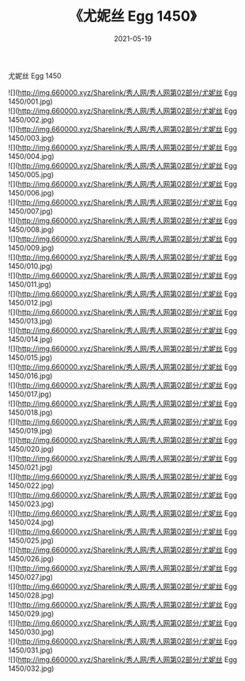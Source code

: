 ﻿---
layout: post
title:  《尤妮丝 Egg 1450》
date:   2021-05-19
img: http://img.660000.xyz/Sharelink/秀人网/秀人网第02部分/尤妮丝 Egg 1450/000.jpg
categories: [美女, 清纯, 唯美]
---

尤妮丝 Egg 1450

  ![](http://img.660000.xyz/Sharelink/秀人网/秀人网第02部分/尤妮丝 Egg 1450/001.jpg) <br> ![](http://img.660000.xyz/Sharelink/秀人网/秀人网第02部分/尤妮丝 Egg 1450/002.jpg) <br> ![](http://img.660000.xyz/Sharelink/秀人网/秀人网第02部分/尤妮丝 Egg 1450/003.jpg) <br> ![](http://img.660000.xyz/Sharelink/秀人网/秀人网第02部分/尤妮丝 Egg 1450/004.jpg) <br> ![](http://img.660000.xyz/Sharelink/秀人网/秀人网第02部分/尤妮丝 Egg 1450/005.jpg) <br> ![](http://img.660000.xyz/Sharelink/秀人网/秀人网第02部分/尤妮丝 Egg 1450/006.jpg) <br> ![](http://img.660000.xyz/Sharelink/秀人网/秀人网第02部分/尤妮丝 Egg 1450/007.jpg) <br> ![](http://img.660000.xyz/Sharelink/秀人网/秀人网第02部分/尤妮丝 Egg 1450/008.jpg) <br> ![](http://img.660000.xyz/Sharelink/秀人网/秀人网第02部分/尤妮丝 Egg 1450/009.jpg) <br> ![](http://img.660000.xyz/Sharelink/秀人网/秀人网第02部分/尤妮丝 Egg 1450/010.jpg) <br> ![](http://img.660000.xyz/Sharelink/秀人网/秀人网第02部分/尤妮丝 Egg 1450/011.jpg) <br> ![](http://img.660000.xyz/Sharelink/秀人网/秀人网第02部分/尤妮丝 Egg 1450/012.jpg) <br> ![](http://img.660000.xyz/Sharelink/秀人网/秀人网第02部分/尤妮丝 Egg 1450/013.jpg) <br> ![](http://img.660000.xyz/Sharelink/秀人网/秀人网第02部分/尤妮丝 Egg 1450/014.jpg) <br> ![](http://img.660000.xyz/Sharelink/秀人网/秀人网第02部分/尤妮丝 Egg 1450/015.jpg) <br> ![](http://img.660000.xyz/Sharelink/秀人网/秀人网第02部分/尤妮丝 Egg 1450/016.jpg) <br> ![](http://img.660000.xyz/Sharelink/秀人网/秀人网第02部分/尤妮丝 Egg 1450/017.jpg) <br> ![](http://img.660000.xyz/Sharelink/秀人网/秀人网第02部分/尤妮丝 Egg 1450/018.jpg) <br> ![](http://img.660000.xyz/Sharelink/秀人网/秀人网第02部分/尤妮丝 Egg 1450/019.jpg) <br> ![](http://img.660000.xyz/Sharelink/秀人网/秀人网第02部分/尤妮丝 Egg 1450/020.jpg) <br> ![](http://img.660000.xyz/Sharelink/秀人网/秀人网第02部分/尤妮丝 Egg 1450/021.jpg) <br> ![](http://img.660000.xyz/Sharelink/秀人网/秀人网第02部分/尤妮丝 Egg 1450/022.jpg) <br> ![](http://img.660000.xyz/Sharelink/秀人网/秀人网第02部分/尤妮丝 Egg 1450/023.jpg) <br> ![](http://img.660000.xyz/Sharelink/秀人网/秀人网第02部分/尤妮丝 Egg 1450/024.jpg) <br> ![](http://img.660000.xyz/Sharelink/秀人网/秀人网第02部分/尤妮丝 Egg 1450/025.jpg) <br> ![](http://img.660000.xyz/Sharelink/秀人网/秀人网第02部分/尤妮丝 Egg 1450/026.jpg) <br> ![](http://img.660000.xyz/Sharelink/秀人网/秀人网第02部分/尤妮丝 Egg 1450/027.jpg) <br> ![](http://img.660000.xyz/Sharelink/秀人网/秀人网第02部分/尤妮丝 Egg 1450/028.jpg) <br> ![](http://img.660000.xyz/Sharelink/秀人网/秀人网第02部分/尤妮丝 Egg 1450/029.jpg) <br> ![](http://img.660000.xyz/Sharelink/秀人网/秀人网第02部分/尤妮丝 Egg 1450/030.jpg) <br> ![](http://img.660000.xyz/Sharelink/秀人网/秀人网第02部分/尤妮丝 Egg 1450/031.jpg) <br> ![](http://img.660000.xyz/Sharelink/秀人网/秀人网第02部分/尤妮丝 Egg 1450/032.jpg) <br>